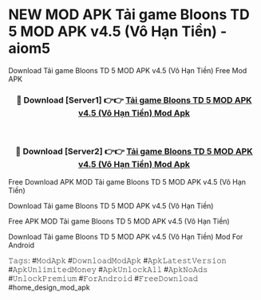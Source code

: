 # NEW MOD APK Tải game Bloons TD 5 MOD APK v4.5 (Vô Hạn Tiền) - aiom5
Download Tải game Bloons TD 5 MOD APK v4.5 (Vô Hạn Tiền) Free Mod APK

<div align="center">
<h3>🔴 Download [Server1] 👉👉 <a href="https://apk-comot.site?title=Tải_game_Bloons_TD_5_MOD_APK_v4.5_(Vô_Hạn_Tiền)">Tải game Bloons TD 5 MOD APK v4.5 (Vô Hạn Tiền) Mod Apk</a></h3><br>

<h3>🔴 Download [Server2] 👉👉 <a href="https://apk-comot.site?title=Tải_game_Bloons_TD_5_MOD_APK_v4.5_(Vô_Hạn_Tiền)">Tải game Bloons TD 5 MOD APK v4.5 (Vô Hạn Tiền) Mod Apk</a></h3>
</div>


Free Download APK MOD Tải game Bloons TD 5 MOD APK v4.5 (Vô Hạn Tiền)

Download Tải game Bloons TD 5 MOD APK v4.5 (Vô Hạn Tiền) 

Free APK MOD Tải game Bloons TD 5 MOD APK v4.5 (Vô Hạn Tiền) 

Download Tải game Bloons TD 5 MOD APK v4.5 (Vô Hạn Tiền) Mod For Android

𝚃𝚊𝚐𝚜: #𝙼𝚘𝚍𝙰𝚙𝚔 #𝙳𝚘𝚠𝚗𝚕𝚘𝚊𝚍𝙼𝚘𝚍𝙰𝚙𝚔 #𝙰𝚙𝚔𝙻𝚊𝚝𝚎𝚜𝚝𝚅𝚎𝚛𝚜𝚒𝚘𝚗 #𝙰𝚙𝚔𝚄𝚗𝚕𝚒𝚖𝚒𝚝𝚎𝚍𝙼𝚘𝚗𝚎𝚢 #𝙰𝚙𝚔𝚄𝚗𝚕𝚘𝚌𝚔𝙰𝚕𝚕 #𝙰𝚙𝚔𝙽𝚘𝙰𝚍𝚜 #𝚄𝚗𝚕𝚘𝚌𝚔𝙿𝚛𝚎𝚖𝚒𝚞𝚖 #𝙵𝚘𝚛𝙰𝚗𝚍𝚛𝚘𝚒𝚍 #𝙵𝚛𝚎𝚎𝙳𝚘𝚠𝚗𝚕𝚘𝚊𝚍 #home_design_mod_apk